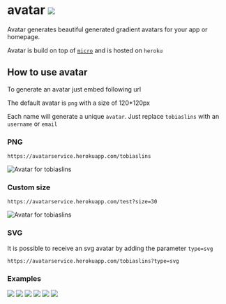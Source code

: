 # avatar ![](https://avatarservice.herokuapp.com/avatar?size=20)

Avatar generates beautiful generated gradient avatars for your app or homepage.

Avatar is build on top of [`micro`](https://github.com/zeit/micro) and is hosted on `heroku`

## How to use avatar

To generate an avatar just embed following url

The default avatar is `png` with a size of 120*120px

Each name will generate a unique `avatar`. Just replace `tobiaslins` with an `username` or `email`

### PNG
```
https://avatarservice.herokuapp.com/tobiaslins
```

![Avatar for tobiaslins](https://avatarservice.herokuapp.com/tobiaslins)

### Custom size

```
https://avatarservice.herokuapp.com/test?size=30
```

![Avatar for tobiaslins](https://avatarservice.herokuapp.com/test?size=30)

### SVG
It is possible to receive an svg avatar by adding the parameter `type=svg`
```
https://avatarservice.herokuapp.com/tobiaslins?type=svg
```

### Examples
![](https://avatarservice.herokuapp.com/1?size=30) ![](https://avatarservice.herokuapp.com/github?size=30) ![](https://avatarservice.herokuapp.com/love?size=30) ![](https://avatarservice.herokuapp.com/node?size=30)
![](https://avatarservice.herokuapp.com/heroku?size=30)
![](https://avatarservice.herokuapp.com/micro?size=30)
